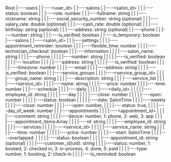 Root
  |----users
  |     |----<user_id>
  |           |----salons
              |     |----<salon_id>
  |           |           |----status: boolean
  |           |           |----role: number
  |           |           |----fullname: string
  |           |           |----nickname: string
  |           |           |----social_security_number: string (optional)
  |           |           |----salary_rate: double (optional)
  |           |           |----cash_rate: double (optional)
  |           |           |----birthday: string (optional)
  |           |           |----address: string (optional)
  |           |----phone
  |           |     |----number: string
  |           |     |----is_verified: boolean
  |           |----is_temporary: boolean           
  |----salons
  |     |----<salon_id>
  |     |     |----settings
  |     |     |     |----appointment_reminder: boolean
  |     |     |     |----flexible_time: number
  |     |     |     |----technician_checkout: boolean
  |     |     |----information
  |     |     |     |----salon_name: string
  |     |     |     |----phone
  |     |     |     |     |----number: string
  |     |     |     |     |----is_verified: boolean
  |     |     |     |----location
  |     |     |     |     |----address: string
  |     |     |     |     |----is_verified: boolean
  |     |     |     |     |----timezone: number
  |     |     |     |----email
  |     |     |           |----address: string
  |     |     |           |----is_verified: boolean
  |     |     |----service_groups
  |     |     |     |----<service_group_id>
  |     |     |           |----group_name: string
  |     |     |           |----description: string
  |     |     |           |----service_list
  |     |     |                 |----<service_id>
  |     |     |                       |----name: string
  |     |     |                       |----price: number
  |     |     |                       |----time: number
  |     |     |----schedule
  |     |     |     |----daily
  |     |     |     |     |----<daily_id>
  |     |     |     |           |----employee_id: string
  |     |     |     |                 |----day
  |     |     |     |                       |----close: number
  |     |     |     |                       |----open: number
  |     |     |     |                       |----status: boolean
  |     |     |     |                       |----date: SalonTime
  |     |     |     |----weekly
  |     |     |           |----close: number
  |     |     |           |----open: number,
  |     |     |           |----status: true,
  |     |     |           |----day_of_week: number
  |     |     |----appointments
  |     |     |     |----<appointment_id>
  |     |     |           |----comment: string
  |     |     |           |----device: number, 1: phone, 2: web, 3: app
  |     |     |           |----appointment_items:Array
  |     |     |           |----id: string
  |     |     |           |----employee_id: string
  |     |     |           |----services
  |     |     |           |     |----<service_id>
  |     |     |           |           |----service_name: string
  |     |     |           |           |----time: number
  |     |     |           |           |----price: number
  |     |     |           |----start: SalonTime
  |     |     |           |----overlapped:
  |     |     |           |     |----status: boolean
  |     |     |           |     |----appointment_id: string (optional)
  |     |     |           |----customer_id(uid): string
  |     |     |           |----status: number, 1: booked, 2: checked in, 3: in-process, 4: done, 5: paid
  |     |     |           |----type: number, 1: booking, 2: check-in
  |     |     |           |----is_reminded: boolean

